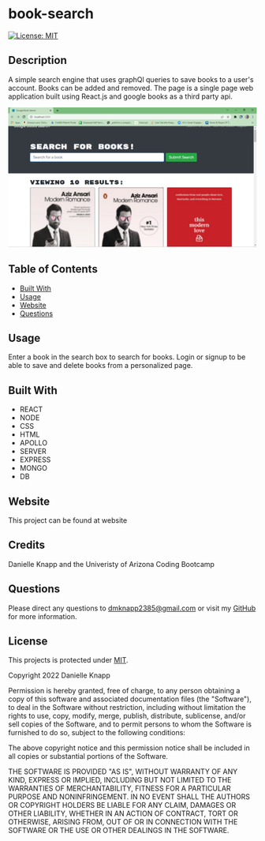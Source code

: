 # book-search

[![License: MIT](https://img.shields.io/badge/License-MIT-yellow.svg)](https://opensource.org/licenses/MIT)



## Description
A simple search engine that uses graphQl queries to save books to a user's account. Books can be added and removed. The page is a single page web application built using React.js and google books as a third party api.

    
![image of search engine](/search.png)
  


## Table of Contents

* [Built With](#built-with)
* [Usage](#usage)
* [Website](#website)
* [Questions](#questions)

## Usage
Enter a book in the search box to search for books. Login or signup to be able to save and delete books from a personalized page.
  
## Built With

* REACT
* NODE
* CSS
* HTML
* APOLLO
* SERVER
* EXPRESS
* MONGO
* DB
    
## Website

This project can be found at website
  
## Credits
Danielle Knapp and the Univeristy of Arizona Coding Bootcamp

## Questions
Please direct any questions to dmknapp2385@gmail.com or visit my [GitHub](https://github.com/dmknapp2385) for more information. 

## License
This projects is protected under [MIT](license.txt).

Copyright 2022 Danielle Knapp

Permission is hereby granted, free of charge, to any person obtaining a copy of this software and associated documentation files (the "Software"), to deal in the Software without restriction, including without limitation the rights to use, copy, modify, merge, publish, distribute, sublicense, and/or sell copies of the Software, and to permit persons to whom the Software is furnished to do so, subject to the following conditions:

The above copyright notice and this permission notice shall be included in all copies or substantial portions of the Software.

THE SOFTWARE IS PROVIDED "AS IS", WITHOUT WARRANTY OF ANY KIND, EXPRESS OR IMPLIED, INCLUDING BUT NOT LIMITED TO THE WARRANTIES OF MERCHANTABILITY, FITNESS FOR A PARTICULAR PURPOSE AND NONINFRINGEMENT. IN NO EVENT SHALL THE AUTHORS OR COPYRIGHT HOLDERS BE LIABLE FOR ANY CLAIM, DAMAGES OR OTHER LIABILITY, WHETHER IN AN ACTION OF CONTRACT, TORT OR OTHERWISE, ARISING FROM, OUT OF OR IN CONNECTION WITH THE SOFTWARE OR THE USE OR OTHER DEALINGS IN THE SOFTWARE.
